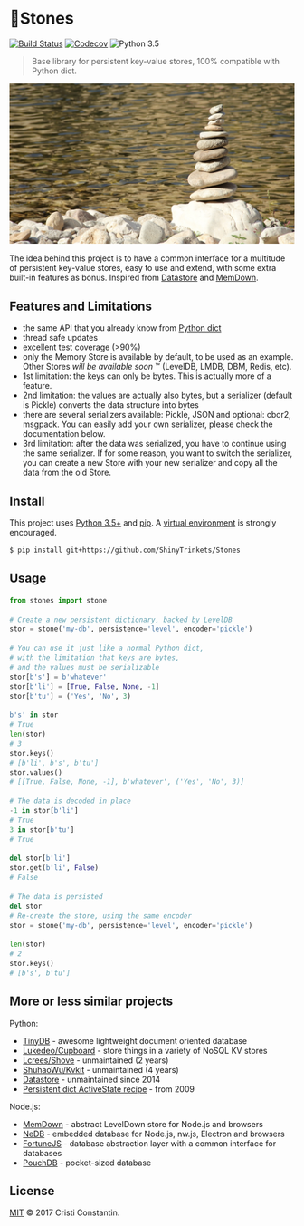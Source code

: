 
# 🗿Stones

[![Build Status](https://travis-ci.org/ShinyTrinkets/Stones.svg?branch=master)](https://travis-ci.org/ShinyTrinkets/Stones) [![Codecov](https://codecov.io/gh/ShinyTrinkets/Stones/branch/master/graph/badge.svg)](https://codecov.io/gh/ShinyTrinkets/Stones) ![Python 3.5](https://img.shields.io/badge/python-3.5-blue.svg)

> Base library for persistent key-value stores, 100% compatible with Python dict.

![Stones image](https://raw.githubusercontent.com/ShinyTrinkets/stones/master/images/stones-image.jpg)

The idea behind this project is to have a common interface for a multitude of persistent key-value stores, easy to use and extend, with some extra built-in features as bonus. Inspired from [Datastore](https://github.com/datastore/datastore) and [MemDown](https://github.com/level/memdown).


## Features and Limitations

- the same API that you already know from [Python dict](https://docs.python.org/3/library/stdtypes.html#mapping-types-dict)
- thread safe updates
- excellent test coverage (>90%)
- only the Memory Store is available by default, to be used as an example. Other Stores _will be available soon_ ™ (LevelDB, LMDB, DBM, Redis, etc).
- 1st limitation: the keys can only be bytes. This is actually more of a feature.
- 2nd limitation: the values are actually also bytes, but a serializer (default is Pickle) converts the data structure into bytes
- there are several serializers available: Pickle, JSON and optional: cbor2, msgpack. You can easily add your own serializer, please check the documentation below.
- 3rd limitation: after the data was serialized, you have to continue using the same serializer. If for some reason, you want to switch the serializer, you can create a new Store with your new serializer and copy all the data from the old Store.


## Install

This project uses [Python 3.5+](https://www.python.org/) and [pip](https://pip.pypa.io/). A [virtual environment](https://virtualenv.pypa.io/) is strongly encouraged.

```sh
$ pip install git+https://github.com/ShinyTrinkets/Stones
```


## Usage

```python
from stones import stone

# Create a new persistent dictionary, backed by LevelDB
stor = stone('my-db', persistence='level', encoder='pickle')

# You can use it just like a normal Python dict,
# with the limitation that keys are bytes,
# and the values must be serializable
stor[b's'] = b'whatever'
stor[b'li'] = [True, False, None, -1]
stor[b'tu'] = ('Yes', 'No', 3)

b's' in stor
# True
len(stor)
# 3
stor.keys()
# [b'li', b's', b'tu']
stor.values()
# [[True, False, None, -1], b'whatever', ('Yes', 'No', 3)]

# The data is decoded in place
-1 in stor[b'li']
# True
3 in stor[b'tu']
# True

del stor[b'li']
stor.get(b'li', False)
# False

# The data is persisted
del stor
# Re-create the store, using the same encoder
stor = stone('my-db', persistence='level', encoder='pickle')

len(stor)
# 2
stor.keys()
# [b's', b'tu']
```


## More or less similar projects

Python:

* [TinyDB](https://github.com/msiemens/tinydb) - awesome lightweight document oriented database
* [Lukedeo/Cupboard](https://github.com/lukedeo/Cupboard) - store things in a variety of NoSQL KV stores
* [Lcrees/Shove](https://bitbucket.org/lcrees/shove) - unmaintained (2 years)
* [ShuhaoWu/Kvkit](https://github.com/shuhaowu/kvkit) - unmaintained (4 years)
* [Datastore](https://github.com/datastore/datastore) - unmaintained since 2014
* [Persistent dict ActiveState recipe](https://code.activestate.com/recipes/576642) - from 2009

Node.js:

* [MemDown](https://github.com/level/memdown) - abstract LevelDown store for Node.js and browsers
* [NeDB](https://github.com/louischatriot/nedb) - embedded database for Node.js, nw.js, Electron and browsers
* [FortuneJS](https://github.com/fortunejs/fortune) - database abstraction layer with a common interface for databases
* [PouchDB](https://github.com/pouchdb/pouchdb) - pocket-sized database


## License

[MIT](LICENSE) © 2017 Cristi Constantin.

